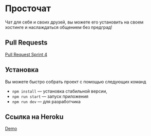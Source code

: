 # Просточат

Чат для себя и своих друзей, вы можете его установить на своем хостинге и наслаждаться общением без предград!

## Pull Requests
[Pull Request Sprint 4](https://github.com/matroskin92/middle.messenger.praktikum.yandex/pull/4)

## Установка

Вы можете быстро собрать проект с помощью следующих команд

- `npm install` — установка стабильной версии,
- `npm run start` — запуск приложения
- `npm run dev` — для разработчика

## Ссылка на Heroku
[Demo](https://floating-tor-61885.herokuapp.com/)